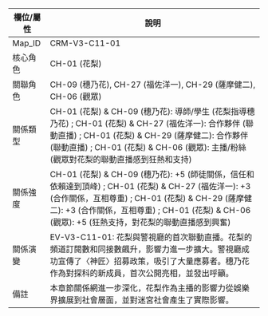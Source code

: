 | 欄位/屬性 | 說明 |
|---|---|
| Map_ID | CRM-V3-C11-01 |
| 核心角色 | CH-01 (花梨) |
| 關聯角色 | CH-09 (穗乃花), CH-27 (福佐洋一), CH-29 (薩摩健二), CH-06 (觀眾) |
| 關係類型 | CH-01 (花梨) & CH-09 (穗乃花): 導師/學生 (花梨指導穗乃花) ; CH-01 (花梨) & CH-27 (福佐洋一): 合作夥伴 (聯動直播) ; CH-01 (花梨) & CH-29 (薩摩健二): 合作夥伴 (聯動直播) ; CH-01 (花梨) & CH-06 (觀眾): 主播/粉絲 (觀眾對花梨的聯動直播感到狂熱和支持) |
| 關係強度 | CH-01 (花梨) & CH-09 (穗乃花): +5 (師徒關係，信任和依賴達到頂峰) ; CH-01 (花梨) & CH-27 (福佐洋一): +3 (合作關係，互相尊重) ; CH-01 (花梨) & CH-29 (薩摩健二): +3 (合作關係，互相尊重) ; CH-01 (花梨) & CH-06 (觀眾): +5 (狂熱支持，對花梨的聯動直播感到興奮) |
| 關係演變 | EV-V3-C11-01: 花梨與警視廳的首次聯動直播。花梨的頻道訂閱數和同接數飆升，影響力進一步擴大。警視廳成功宣傳了〈神匠〉招募政策，吸引了大量應募者。穗乃花作為對探科的新成員，首次公開亮相，並發出呼籲。 |
| 備註 | 本章節關係網進一步深化，花梨作為主播的影響力從娛樂界擴展到社會層面，並對迷宮社會產生了實際影響。 |
